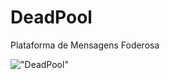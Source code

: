 DeadPool
====

Plataforma de Mensagens Foderosa

!["DeadPool"](https://github.groupondev.com/caipibros/deadpool/raw/master/public/images/deadpool_logo.png)
